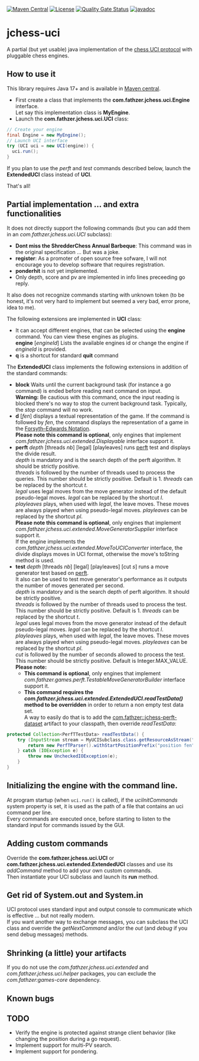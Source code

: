 [![Maven Central](https://img.shields.io/maven-central/v/com.fathzer/jchess-uci)](https://central.sonatype.com/artifact/com.fathzer/jchess-uci)
[![License](https://img.shields.io/badge/license-Apache%202.0-brightgreen.svg)](https://github.com/fathzer-games/jchess-uci/blob/master/LICENSE)
[![Quality Gate Status](https://sonarcloud.io/api/project_badges/measure?project=fathzer-games_jchess-uci&metric=alert_status)](https://sonarcloud.io/summary/new_code?id=fathzer-games_jchess-uci)
[![javadoc](https://javadoc.io/badge2/com.fathzer/jchess-uci/javadoc.svg)](https://javadoc.io/doc/com.fathzer/jchess-uci)

# jchess-uci
A partial (but yet usable) java implementation of the [chess UCI protocol](https://www.shredderchess.com/chess-features/uci-universal-chess-interface.html) with pluggable chess engines.

## How to use it
This library requires Java 17+ and is available in [Maven central](https://central.sonatype.com/artifact/com.fathzer/jchess-uci).

- First create a class that implements the **com.fathzer.jchess.uci.Engine** interface.  
Let say this implementation class is **MyEngine**.
- Launch the **com.fathzer.jchess.uci.UCI** class:  
```java
// Create your engine
final Engine = new MyEngine();
// Launch UCI interface
try (UCI uci = new UCI(engine)) {
  uci.run();
}
```

If you plan to use the *perft* and *test* commands described below, launch the **ExtendedUCI** class instead of **UCI**.

That's all!

## Partial implementation ... and extra functionalities
It does not directly support the following commands (but you can add them in an *com.fathzer.jchess.uci.UCI* subclass):
- **Dont miss the ShredderChess Annual Barbeque**: This command was in the original specification ... But was a joke.
- **register**: As a promoter of open source free sofware, I will not encourage you to develop software that requires registration.
- **ponderhit** is not yet implemented.
- Only depth, score and pv are implemented in info lines preceeding go reply.

It also does not recognize commands starting with unknown token (to be honest, it's not very hard to implement but seemed a very bad, error prone, idea to me).

The following extensions are implemented in **UCI** class:
- It can accept different engines, that can be selected using the **engine** command. You can view these engines as plugins.  
**engine** [*engineId*] Lists the available engines id or change the engine if *engineId* is provided.
- **q** is a shortcut for standard **quit** command

The **ExtendedUCI** class implements the following extensions in addition of the standard commands:
- **block** Waits until the current background task (for instance a go command) is ended before reading next command on input.  
**Warning:** Be cautious with this command, once the input reading is blocked there's no way to stop the current background task. Typically, the *stop* command will no work.
- **d** [*fen*] displays a textual representation of the game. If the command is followed by *fen*, the command displays the representation of a game in the [Forsyth–Edwards Notation](https://en.wikipedia.org/wiki/Forsyth%E2%80%93Edwards_Notation).  
**Please note this command is optional**, only engines that implement *com.fathzer.jchess.uci.extended.Displayable* interface support it.
- **perft** *depth* [threads *nb*] [legal] [playleaves] runs [perft](https://www.chessprogramming.org/Perft) test and displays the divide result.  
*depth* is mandatory and is the search depth of the perft algorithm. It should be strictly positive.  
*threads* is followed by the number of threads used to process the queries. This number should be strictly positive. Default is 1. *threads* can be replaced by the shortcut *t*.  
*legal* uses legal moves from the move generator instead of the default pseudo-legal moves. *legal* can be replaced by the shortcut *l*.  
*playleaves* plays, when used with *legal*, the leave moves. These moves are always played when using pseudo-legal moves. *playleaves* can be replaced by the shortcut *pl*.     
**Please note this command is optional**, only engines that implement *com.fathzer.jchess.uci.extended.MoveGeneratorSupplier* interface support it.  
If the engine implements the *com.fathzer.jchess.uci.extended.MoveToUCIConverter* interface, the divide displays moves in UCI format, otherwise the move's toString method is used.
- **test** *depth* [threads *nb*] [legal] [playleaves] [cut *s*] runs a move generator test based on [perft](https://www.chessprogramming.org/Perft).  
It also can be used to test move generator's performance as it outputs the number of moves generated per second.  
*depth* is mandatory and is the search depth of perft algorithm. It should be strictly positive.  
*threads* is followed by the number of threads used to process the test. This number should be strictly positive. Default is 1. *threads* can be replaced by the shortcut *t*.  
*legal* uses legal moves from the move generator instead of the default pseudo-legal moves. *legal* can be replaced by the shortcut *l*.  
*playleaves* plays, when used with *legal*, the leave moves. These moves are always played when using pseudo-legal moves. *playleaves* can be replaced by the shortcut *pl*.  
*cut* is followed by the number of seconds allowed to process the test. This number should be strictly positive. Default is Integer.MAX_VALUE.  
**Please note:**
  - **This command is optional**, only engines that implement *com.fathzer.games.perft.TestableMoveGeneratorBuilder* interface support it.
  - **This command requires the *com.fathzer.jchess.uci.extended.ExtendedUCI.readTestData()* method to be overridden** in order to return a non empty test data set.  
  A way to easily do that is to add the [com.fathzer::jchess-perft-dataset](https://central.sonatype.com/artifact/com.fathzer/jchess-perft-dataset) artifact to your classpath, then override *readTestData*:  
```java
protected Collection<PerfTTestData> readTestData() {
	try (InputStream stream = MyUCISubclass.class.getResourceAsStream("/Perft.txt")) {
		return new PerfTParser().withStartPositionPrefix("position fen").withStartPositionCustomizer(s -> s+" 0 1").read(stream, StandardCharsets.UTF_8);
	} catch (IOException e) {
		throw new UncheckedIOException(e);
	}
}
``` 
 
## Initializing the engine with the command line.
At program startup (when ```uci.run()``` is called), if the *uciInitCommands* system property is set, it is used as the path of a file that contains an uci command per line.  
Every commands are executed once, before starting to listen to the standard input for commands issued by the GUI. 

## Adding custom commands
Override the **com.fathzer.jchess.uci.UCI** or **com.fathzer.jchess.uci.extended.ExtendedUCI** classes and use its *addCommand* method to add your own custom commands.  
Then instantiate your UCI subclass and launch its **run** method.

## Get rid of System.out and System.in
UCI protocol uses standard input and output console to communicate which is effective ... but not really modern.  
If you want another way to exchange messages, you can subclass the UCI class and override the *getNextCommand* and/or the *out* (and *debug* if you send debug messages) methods.

## Shrinking (a little) your artifacts
If you do not use the *com.fathzer.jchess.uci.extended* and *com.fathzer.jchess.uci.helper* packages, you can exclude the *com.fathzer:games-core* dependency.

## Known bugs

## TODO
* Verify the engine is protected against strange client behavior (like changing the position during a go request).
* Implement support for multi-PV search.
* Implement support for pondering.
